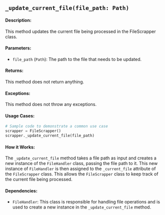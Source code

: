 ## `_update_current_file(file_path: Path)`

#### Description:
This method updates the current file being processed in the FileScrapper class.

#### Parameters:
- `file_path` (`Path`): The path to the file that needs to be updated.

#### Returns:
This method does not return anything.

#### Exceptions:
This method does not throw any exceptions.

#### Usage Cases:

```python
# Sample code to demonstrate a common use case
scrapper = FileScrapper()
scrapper._update_current_file(file_path)
```

#### How it Works:
The `_update_current_file` method takes a file path as input and creates a new instance of the `FileHandler` class, passing the file path to it. This new instance of `FileHandler` is then assigned to the `_current_file` attribute of the `FileScrapper` class. This allows the `FileScrapper` class to keep track of the current file being processed.

#### Dependencies:
- `FileHandler`: This class is responsible for handling file operations and is used to create a new instance in the `_update_current_file` method.